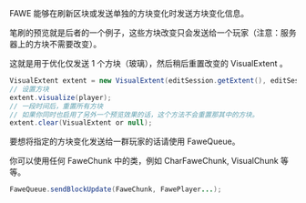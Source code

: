 FAWE 能够在刷新区块或发送单独的方块变化时发送方块变化信息。

笔刷的预览就是后者的一个例子，这些方块改变只会发送给一个玩家（注意：服务器上的方块不需要改变）。

这就是用于优化仅发送 1 个方块（玻璃），然后稍后重置改变的 VisualExtent 。

```Java
VisualExtent extent = new VisualExtent(editSession.getExtent(), editSession.getQueue());
// 设置方块
extent.visualize(player);
// 一段时间后，重置所有方块
// 如果你同时也启用了另外一个预览效果的话，这个方法不会重置那其中的方块。
extent.clear(VisualExtent or null);
```

要想将指定的方块变化发送给一群玩家的话请使用 FaweQueue。

你可以使用任何 FaweChunk 中的类，例如 CharFaweChunk, VisualChunk 等等。
```Java
FaweQueue.sendBlockUpdate(FaweChunk, FawePlayer...);
```

